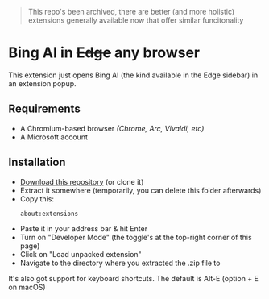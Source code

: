 > This repo's been archived, there are better (and more holistic) extensions generally available now that offer similar funcitonality

# Bing AI in ~~Edge~~ any browser
This extension just opens Bing AI (the kind available in the Edge sidebar) in an extension popup.

## Requirements
  - A Chromium-based browser *(Chrome, Arc, Vivaldi, etc)*
  - A Microsoft account

## Installation
  - [Download this repository](https://github.com/akshay7394/bing-everywhere/releases/download/v0/bing-everywhere.zip) (or clone it)
  - Extract it somewhere (temporarily, you can delete this folder afterwards)
  - Copy this:
      ```
      about:extensions
      ```
  - Paste it in your address bar & hit Enter
  - Turn on "Developer Mode" (the toggle's at the top-right corner of this page)
  - Click on "Load unpacked extension" 
  - Navigate to the directory where you extracted the .zip file to


  It's also got support for keyboard shortcuts. The default is Alt-E (option + E on macOS)

